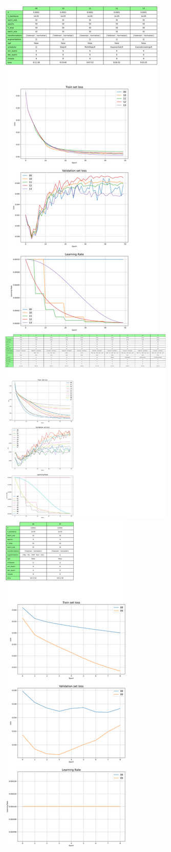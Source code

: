 
![](medium_dataset_00-10-11-12-13.png)
![](medium_dataset_00-01-02-14-15-03-04-05-06-07.png)
![](full_dataset_08-09.png)